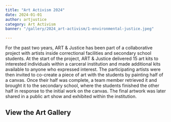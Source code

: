 ```yaml
---
title: "Art Activism 2024"
date: 2024-01-01
author: artjustice
category: Art Activism
banner: "/gallery/2024_art-activism/1-environmental-justice.jpeg"

---
```


<BlogPostHeader 
  hideCategory="true"
  hideDate="true"
  hideBanner="true"
  hideAuthor="true"
  returnLink="/gallery"
  returnText="Back to All Galleries"
/>

For the past two years, ART & Justice has been part of a collaborative project with artists inside correctional facilities and secondary school students. At the start of the project, ART & Justice delivered 15 art kits to interested individuals within a carceral institution and made additional kits available to anyone who expressed interest. The participating artists were then invited to co-create a piece of art with the students by painting half of a canvas. Once their half was complete, a team member retrieved it and brought it to the secondary school, where the students finished the other half in response to the initial work on the canvas. The final artwork was later shared in a public art show and exhibited within the institution.

## View the Art Gallery

<ImageGallery
    title="Art Activism 2024"
    :folders="[
        '2024_art-activism',
    ]"
/>
